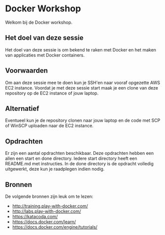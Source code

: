 Docker Workshop
===============

Welkom bij de Docker workshop.


Het doel van deze sessie
---------
Het doel van deze sessie is om bekend te raken met Docker en het maken van applicaties met Docker containers.


Voorwaarden
-------------

Om aan deze sessie mee te doen kun je SSH'en naar vooraf opgezette AWS EC2 instance.
Voordat je met deze sessie start maak je een clone van deze repository op de EC2 instance of jouw laptop.

Alternatief
-----------

Eventueel kun je de repository clonen naar jouw laptop en de code met SCP of WinSCP uploaden naar de EC2 instance.

Opdrachten
----------

Er zijn een aantal opdrachten beschikbaar. Deze opdrachten hebben een allen een start en done directory. Iedere start directory heeft een README.md met instructies. In de done directory is de opdracht volledig uitgewerkt, deze kun je raadplegen indien nodig.

Bronnen
-------

De volgende bronnen zijn leuk om te lezen:
- http://training.play-with-docker.com/
- http://labs.play-with-docker.com/
- https://katacoda.com/
- https://docs.docker.com/learn/
- https://docs.docker.com/engine/tutorials/
